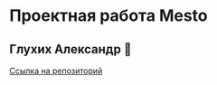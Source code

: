 # Проектная работа Mesto
## Глухих Александр 🐑
[Ссылка на репозиторий](https://github.com/Whimsy-rat-trap/mesto-project-ff.git)